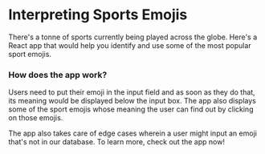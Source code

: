 # Interpreting Sports Emojis
There's a tonne of sports currently being played across the globe. Here's a React app that would help you identify and use some of the most popular sport emojis.

### How does the app work?
Users need to put their emoji in the input field and as soon as they do that, its meaning would be displayed below the input box. The app also displays some of the sport emojis whose meaning the user can find out by clicking on those emojis.

The app also takes care of edge cases wherein a user might input an emoji that's not in our database. To learn more, check out the app now!
